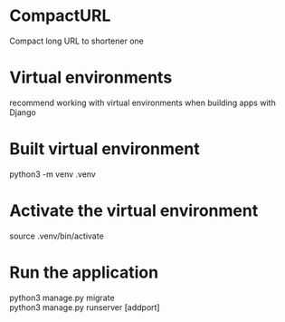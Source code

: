 # CompactURL
Compact long URL to shortener one

# Virtual environments
recommend working with virtual environments when building apps with Django

# Built virtual environment
python3 -m venv .venv

# Activate the virtual environment
source .venv/bin/activate

# Run the application
python3 manage.py migrate <br/>
python3 manage.py runserver [addport]
